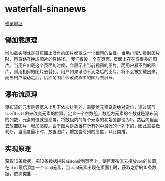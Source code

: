 # waterfall-sinanews
[预览地址](https://sherltiangang.github.io/waterfall-sinanews/index.html)

## 懒加载原理
懒加载实际就是将页面上所有的图片都换成一个相同的路径，当用户滚动看到图片时，再将路径换成图片的原路径。
我们假设一个有页面，页面上存在有很多的图片。当用户加载这个页面的时候，会展示出当前视窗的图片，而用户看不到的图片，则用相同的图片去替代。用户如果滚动不到之后的图片，将不会被加载出来，而当用户滚动之后，后面的图片会改成真实的图片去展示。

## 瀑布流原理
瀑布流的元素是等宽从上到下依次排列的，需要给元素设定绝对定位，通过调节`top`和`left`的来改变元素的位置。定义一个空数组，数组内元素的个数就是瀑布流的列数，元素的值就是高度。将数组内的每个元素的初始值都设为0，然后向里面去放置图片，增加高度。由于图片是放置在所有列中最低的一列下的，因此需要做判断。当高度最小时，放置图片，增加当前列的高度，以此类推。

## 实现原理
获取10条数据，把10条数据拼装成`dom`放到页面上，使用瀑布流去摆放`dom`的位置,在`html`最后添加一个`load`元素，当`load`元素出现在页面上时，获取之后的10条数据，依次类推......
